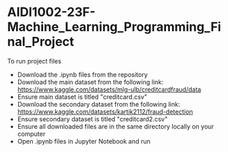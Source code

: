 # AIDI1002-23F-Machine_Learning_Programming_Final_Project
 
To run project files

- Download the .ipynb files from the repository
- Download the main dataset from the following link: https://www.kaggle.com/datasets/mlg-ulb/creditcardfraud/data
- Ensure main dataset is titled "creditcard.csv"
- Download the secondary dataset from the following link: https://www.kaggle.com/datasets/kartik2112/fraud-detection
- Ensure secondary dataset is titled "creditcard2.csv"
- Ensure all downloaded files are in the same directory locally on your computer
- Open .ipynb files in Jupyter Notebook and run